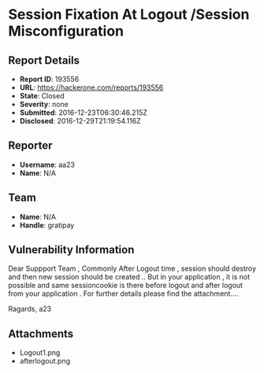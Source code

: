 # Session Fixation At Logout /Session Misconfiguration

## Report Details
- **Report ID**: 193556
- **URL**: https://hackerone.com/reports/193556
- **State**: Closed
- **Severity**: none
- **Submitted**: 2016-12-23T06:30:46.215Z
- **Disclosed**: 2016-12-29T21:19:54.116Z

## Reporter
- **Username**: aa23
- **Name**: N/A

## Team
- **Name**: N/A
- **Handle**: gratipay

## Vulnerability Information
Dear Suppport Team ,
Commonly After Logout time , session  should destroy and then new session should be created ..
But in your application , it is  not possible and same sessioncookie is there before logout and after logout   from your application  .  For further details please find the  attachment.... 


Ragards,
a23

## Attachments
- Logout1.png
- afterlogout.png

